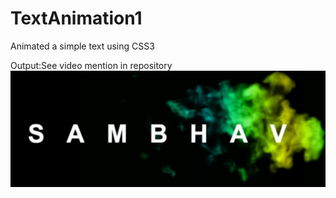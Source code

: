# TextAnimation1
Animated a simple text using CSS3

Output:See video mention in repository
[![Alt text](https://github.com/sambhav228/TextAnimation1/blob/master/rsz_youwall.jpg)](https://www.youtube.com/watch?v=KyIcc0WLLBk)
